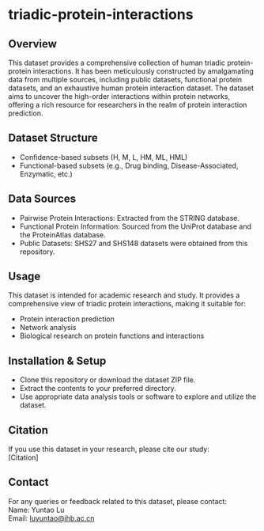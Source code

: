 # triadic-protein-interactions

## Overview
This dataset provides a comprehensive collection of human triadic protein-protein interactions. It has been meticulously constructed by amalgamating data from multiple sources, including public datasets, functional protein datasets, and an exhaustive human protein interaction dataset. The dataset aims to uncover the high-order interactions within protein networks, offering a rich resource for researchers in the realm of protein interaction prediction.

## Dataset Structure
- Confidence-based subsets (H, M, L, HM, ML, HML)  
- Functional-based subsets (e.g., Drug binding, Disease-Associated, Enzymatic, etc.)  


## Data Sources
- Pairwise Protein Interactions: Extracted from the STRING database.  
- Functional Protein Information: Sourced from the UniProt database and the ProteinAtlas database.  
- Public Datasets: SHS27 and SHS148 datasets were obtained from this repository.  

## Usage
This dataset is intended for academic research and study. It provides a comprehensive view of triadic protein interactions, making it suitable for:  
- Protein interaction prediction  
- Network analysis  
- Biological research on protein functions and interactions  

## Installation & Setup
- Clone this repository or download the dataset ZIP file.  
- Extract the contents to your preferred directory.  
- Use appropriate data analysis tools or software to explore and utilize the dataset.  

## Citation
If you use this dataset in your research, please cite our study:  
[Citation]


## Contact
For any queries or feedback related to this dataset, please contact:  
Name: Yuntao Lu  
Email: luyuntao@ihb.ac.cn  

